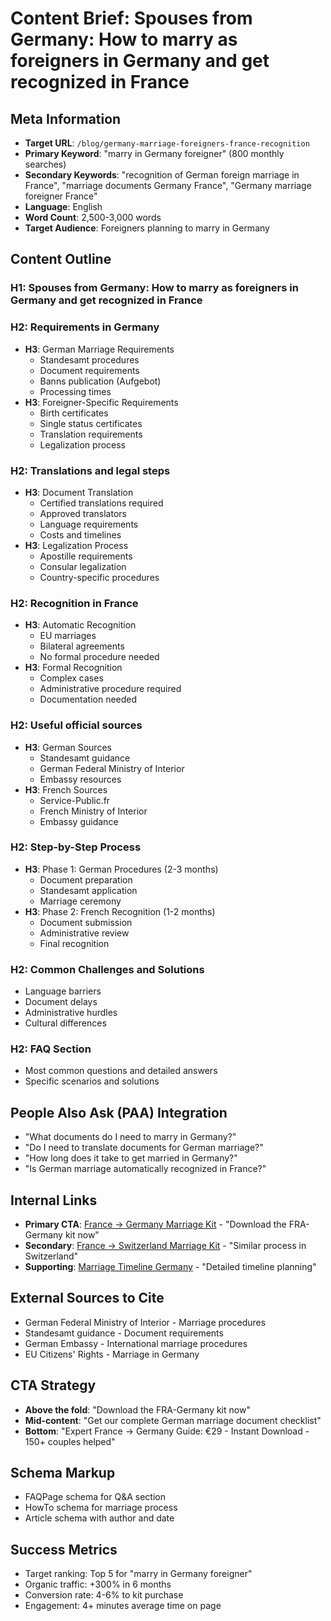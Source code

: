 # Content Brief: Spouses from Germany: How to marry as foreigners in Germany and get recognized in France

## Meta Information
- **Target URL**: `/blog/germany-marriage-foreigners-france-recognition`
- **Primary Keyword**: "marry in Germany foreigner" (800 monthly searches)
- **Secondary Keywords**: "recognition of German foreign marriage in France", "marriage documents Germany France", "Germany marriage foreigner France"
- **Language**: English
- **Word Count**: 2,500-3,000 words
- **Target Audience**: Foreigners planning to marry in Germany

## Content Outline

### H1: Spouses from Germany: How to marry as foreigners in Germany and get recognized in France
### H2: Requirements in Germany
- **H3**: German Marriage Requirements
  - Standesamt procedures
  - Document requirements
  - Banns publication (Aufgebot)
  - Processing times
- **H3**: Foreigner-Specific Requirements
  - Birth certificates
  - Single status certificates
  - Translation requirements
  - Legalization process

### H2: Translations and legal steps
- **H3**: Document Translation
  - Certified translations required
  - Approved translators
  - Language requirements
  - Costs and timelines
- **H3**: Legalization Process
  - Apostille requirements
  - Consular legalization
  - Country-specific procedures

### H2: Recognition in France
- **H3**: Automatic Recognition
  - EU marriages
  - Bilateral agreements
  - No formal procedure needed
- **H3**: Formal Recognition
  - Complex cases
  - Administrative procedure required
  - Documentation needed

### H2: Useful official sources
- **H3**: German Sources
  - Standesamt guidance
  - German Federal Ministry of Interior
  - Embassy resources
- **H3**: French Sources
  - Service-Public.fr
  - French Ministry of Interior
  - Embassy guidance

### H2: Step-by-Step Process
- **H3**: Phase 1: German Procedures (2-3 months)
  - Document preparation
  - Standesamt application
  - Marriage ceremony
- **H3**: Phase 2: French Recognition (1-2 months)
  - Document submission
  - Administrative review
  - Final recognition

### H2: Common Challenges and Solutions
- Language barriers
- Document delays
- Administrative hurdles
- Cultural differences

### H2: FAQ Section
- Most common questions and detailed answers
- Specific scenarios and solutions

## People Also Ask (PAA) Integration
- "What documents do I need to marry in Germany?"
- "Do I need to translate documents for German marriage?"
- "How long does it take to get married in Germany?"
- "Is German marriage automatically recognized in France?"

## Internal Links
- **Primary CTA**: [France → Germany Marriage Kit](/kits/fra-deu) - "Download the FRA-Germany kit now"
- **Secondary**: [France → Switzerland Marriage Kit](/kits/fra-che) - "Similar process in Switzerland"
- **Supporting**: [Marriage Timeline Germany](/blog/marriage-timeline-germany) - "Detailed timeline planning"

## External Sources to Cite
- German Federal Ministry of Interior - Marriage procedures
- Standesamt guidance - Document requirements
- German Embassy - International marriage procedures
- EU Citizens' Rights - Marriage in Germany

## CTA Strategy
- **Above the fold**: "Download the FRA-Germany kit now"
- **Mid-content**: "Get our complete German marriage document checklist"
- **Bottom**: "Expert France → Germany Guide: €29 - Instant Download - 150+ couples helped"

## Schema Markup
- FAQPage schema for Q&A section
- HowTo schema for marriage process
- Article schema with author and date

## Success Metrics
- Target ranking: Top 5 for "marry in Germany foreigner"
- Organic traffic: +300% in 6 months
- Conversion rate: 4-6% to kit purchase
- Engagement: 4+ minutes average time on page
